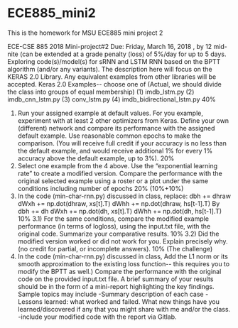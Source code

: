 # ECE885_mini2
This is the homework for MSU ECE885 mini project 2

ECE-CSE 885 2018
Mini-project#2
Due: Friday, March 16, 2018 , by 12 mid-nite (can be extended at a grade penalty (loss) of 5%/day for up to 5 days.
Exploring code(s)/model(s) for sRNN and LSTM RNN based on the BPTT algorithm (and/or any variants). The description here will focus on the KERAS 2.0 Library. Any equivalent examples from other libraries will be accepted.
Keras 2.0 Examples-- choose one of (Actual, we should divide the class into groups of equal membership)
(1) imdb_lstm.py
(2) imdb_cnn_lstm.py
(3) conv_lstm.py
(4) imdb_bidirectional_lstm.py
40%
1) Run your assigned example at default values. For you example, experiment with at least 2 other optimizers from Keras. Define your own (different) network and compare its performance with the assigned default example. Use reasonable common epochs to make the comparison. (You will receive full credit if your accuracy is no less than the default example, and would receive additional 1% for every 1% accuracy above the default example, up to 3%).
20%
2) Select one example from the 4 above. Use the “exponential learning rate” to create a modified version. Compare the performance with the original selected example using a roster or a plot under the same conditions including number of epochs
20% (10%+10%)
3) In the code (min-char-rnn.py) discussed in class,
replace:
dbh += dhraw
dWxh += np.dot(dhraw, xs[t].T)
dWhh += np.dot(dhraw, hs[t-1].T)
By
dbh += dh
dWxh += np.dot(dh, xs[t].T)
dWhh += np.dot(dh, hs[t-1].T)
10%
3.1) For the same conditions, compare the modified example performance (in terms of logloss), using the input.txt file, with the original code. Summarize your comparative results.
10%
3.2) Did the modified version worked or did not work for you. Explain precisely why. (no credit for partial, or incomplete answers).
10% (The challenge)
4) In the code (min-char-rnn.py) discussed in class,
Add the L1 norm or its smooth approximation to the existing loss function-- this requires you to modify the BPTT as well.) Compare the performance with the original code on the provided input.txt file.
A brief summary of your results should be in the form of a mini-report highlighting the key findings. Sample topics may include
-Summary description of each case
-Lessons learned: what worked and failed. What new things have you learned/discovered if any that you might share with me and/or the class.
-include your modified code with the report via Gitlab.
